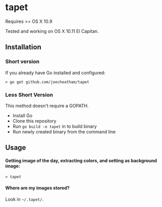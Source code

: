 tapet
=========
Requires >= OS X 10.9

Tested and working on OS X 10.11 El Capitan.

## Installation

### Short version

If you already have Go installed and configured:

```> go get github.com/joecheatham/tapet```

### Less Short Version

This method doesn't require a GOPATH.

- Install Go
- Clone this repository
- Run `go build -o tapet` in to build binary
- Run newly created binary from the command line

## Usage

#### Getting image of the day, extracting colors, and setting as background image:
`> tapet`

#### Where are my images stored?
Look in `~/.tapet/`.